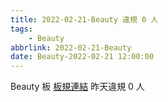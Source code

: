 ```yaml
---
title: 2022-02-21-Beauty 違規 0 人
tags:
    - Beauty
abbrlink: 2022-02-21-Beauty
date: Beauty-2022-02-21 12:00:00
---
```

Beauty 板 [板規連結](https://www.ptt.cc/bbs/Beauty/M.1630069980.A.84B.html)
昨天違規 0 人
